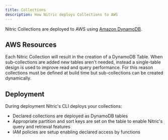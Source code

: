 ```yaml
---
title: Collections
description: How Nitric deploys Collections to AWS
---
```


Nitric Collections are deployed to AWS using [Amazon DynamoDB](https://aws.amazon.com/dynamodb).

## AWS Resources

Each Nitric Collection will result in the creation of a DynamoDB Table. When sub-collections are added new tables aren't needed, instead a single-table design is used to improve read and query performance. For this reason collections must be defined at build time but sub-collections can be created dynamically.

## Deployment

During deployment Nitric's CLI deploys your collections:

- Declared collections are deployed as DynamoDB tables
- Appropriate partition and sort keys are set on the table to enable Nitric's query and retrieval features
- IAM policies are setup enabling declared access by functions
